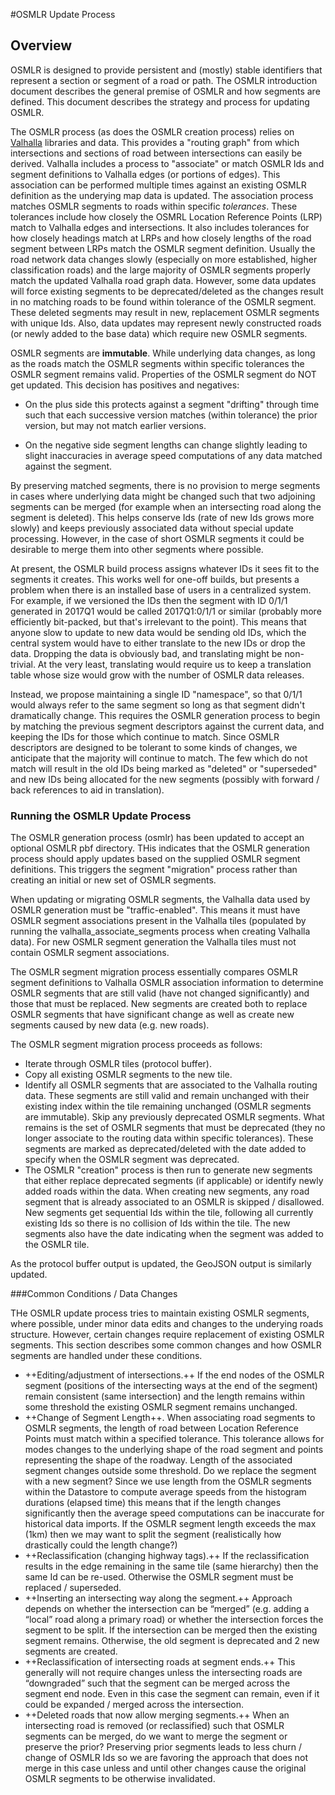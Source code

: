 #OSMLR Update Process

## Overview

OSMLR is designed to provide persistent and (mostly) stable identifiers that represent a section or segment of a road or path. The OSMLR introduction document describes the general premise of OSMLR and how segments are defined. This document describes the strategy and process for updating OSMLR.

The OSMLR process (as does the OSMLR creation process) relies on [Valhalla](https://github.com/valhalla) libraries and data. This provides a "routing graph" from which intersections and sections of road between intersections can easily be derived. Valhalla includes a process to "associate" or match OSMLR Ids and segment definitions to Valhalla edges (or portions of edges). This association can be performed multiple times against an existing OSMLR definition as the underying map data is updated. The association process matches OSMLR segments to roads within specific *tolerances*. These tolerances include how closely the OSMRL Location Reference Points (LRP) match to Valhalla edges and intersections. It also includes tolerances for how closely headings match at LRPs and how closely lengths of the road segment between LRPs match the OSMLR segment definition. Usually the road network data changes slowly (especially on more established, higher classification roads) and the large majority of OSMLR segments properly match the updated Valhalla road graph data. However, some data updates will force existing segments to be deprecated/deleted as the changes result in no matching roads to be found within tolerance of the OSMLR segment. These deleted segments may result in new, replacement OSMLR segments with unique Ids. Also, data updates may represent newly constructed roads (or newly added to the base data) which require new OSMLR segments.

OSMLR segments are **immutable**. While underlying data changes, as long as the roads match the OSMLR segments within specific tolerances the OSMLR segment remains valid. Properties of the OSMLR segment do NOT get updated. This decision has positives and negatives:

* On the plus side this protects against a segment "drifting" through time such that each successive version matches (within tolerance) the prior version, but may not match earlier versions.

* On the negative side segment lengths can change slightly leading to slight inaccuracies in average speed computations of any data matched against the segment.

By preserving matched segments, there is no provision to merge segments in cases where underlying data might be changed such that two adjoining segments can be merged (for example when an intersecting road along the segment is deleted). This helps conserve Ids (rate of new Ids grows more slowly) and keeps previously associated data without special update processing. However, in the case of short OSMLR segments it could be desirable to merge them into other segments where possible.

At present, the OSMLR build process assigns whatever IDs it sees fit to the segments it creates. This works well for one-off builds, but presents a problem when there is an installed base of users in a centralized system. For example, if we versioned the IDs then the segment with ID 0/1/1 generated in 2017Q1 would be called 2017Q1:0/1/1 or similar (probably more efficiently bit-packed, but that's irrelevant to the point). This means that anyone slow to update to new data would be sending old IDs, which the central system would have to either translate to the new IDs or drop the data. Dropping the data is obviously bad, and translating might be non-trivial. At the very least, translating would require us to keep a translation table whose size would grow with the number of OSMLR data releases.

Instead, we propose maintaining a single ID "namespace", so that 0/1/1 would always refer to the same segment so long as that segment didn't dramatically change. This requires the OSMLR generation process to begin by matching the previous segment descriptors against the current data, and keeping the IDs for those which continue to match. Since OSMLR descriptors are designed to be tolerant to some kinds of changes, we anticipate that the majority will continue to match. The few which do not match will result in the old IDs being marked as "deleted" or "superseded" and new IDs being allocated for the new segments (possibly with forward / back references to aid in translation).

### Running the OSMLR Update Process

The OSMLR generation process (osmlr) has been updated to accept an optional OSMLR pbf directory. THis indicates that the OSMLR generation process should apply updates based on the supplied OSMLR segment definitions. This triggers the segment "migration" process rather than creating an initial or new set of OSMLR segments.

When updating or migrating OSMLR segments, the Valhalla data used by OSMLR generation must be "traffic-enabled". This means it must have OSMLR segment associations present in the Valhalla tiles (populated by running the valhalla_associate_segments process when creating Valhalla data). For new OSMLR segment generation the Valhalla tiles must not contain OSMLR segment associations.

The OSMLR segment migration process essentially compares OSMLR segment definitions to Valhalla OSMLR association information to determine OSMLR segments that are still valid (have not changed significantly) and those that must be replaced. New segments are created both to replace OSMLR segments that have significant change as well as create new segments caused by new data (e.g. new roads).

The OSMLR segment migration process proceeds as follows:

* Iterate through OSMLR tiles (protocol buffer).
* Copy all existing OSMLR segments to the new tile.
* Identify all OSMLR segments that are associated to the Valhalla routing data. These segments are still valid and remain unchanged with their existing index within the tile remaining unchanged (OSMLR segments are immutable). Skip any previously deprecated OSMLR segments. What remains is the set of OSMLR segments that must be deprecated (they no longer associate to the routing data within specific tolerances). These segments are marked as deprecated/deleted with the date added to specify when the OSMLR segment was deprecated.
* The OSMLR "creation" process is then run to generate new segments that either replace deprecated segments (if applicable) or identify newly added roads within the data. When creating new segments, any road segment that is already associated to an OSMLR is skipped / disallowed. New segments get sequential Ids within the tile, following all currently existing Ids so there is no collision of Ids within the tile. The new segments also have the date indicating when the segment was added to the OSMLR tile.

As the protocol buffer output is updated, the GeoJSON output is similarly updated.

###Common Conditions / Data Changes

THe OSMLR update process tries to maintain existing OSMLR segments, where possible, under minor data edits and changes to the underying roads structure. However, certain changes require replacement of existing OSMLR segments. This section describes some common changes and how OSMLR segments are handled under these conditions.

* ++Editing/adjustment of intersections.++ If the end nodes of the OSMLR segment (positions of the intersecting ways at the end of the segment) remain consistent (same intersection) and the length remains within some threshold the existing OSMLR segment remains unchanged.
* ++Change of Segment Length++. When associating road segments to OSMLR segments, the length of road between Location Reference Points must match within a specified tolerance. This tolerance allows for modes changes to the underlying shape of the road segment and points representing the shape of the roadway. Length of the associated segment changes outside some threshold. Do we replace the segment with a new segment? Since we use length from the OSMLR segments within the Datastore to compute average speeds from the histogram durations (elapsed time) this means that if the length changes significantly then the average speed computations can be inaccurate for historical data imports. If the OSMLR segment length exceeds the max (1km) then we may want to split the segment (realistically how drastically could the length change?)
* ++Reclassification (changing highway tags).++ If the reclassification results in the edge remaining in the same tile (same hierarchy) then the same Id can be re-used. Otherwise the OSMLR segment must be replaced / superseded.
* ++Inserting an intersecting way along the segment.++ Approach depends on whether the intersection can be “merged” (e.g. adding a “local” road along a primary road) or whether the intersection forces the segment to be split. If the intersection can be merged then the existing segment remains. Otherwise, the old segment is deprecated and 2 new segments are created. 
* ++Reclassification of intersecting roads at segment ends.++   This generally will not require changes unless the intersecting roads are “downgraded” such that the segment can be merged across the segment end node.  Even in this case the segment can remain, even if it could be expanded / merged across the intersection. 
* ++Deleted roads that now allow merging segments.++ When an intersecting road is removed (or reclassified) such that OSMLR segments can be merged, do we want to merge the segment or preserve the prior? Preserving prior segments leads to less churn / change of OSMLR Ids so we are favoring the approach that does not merge in this case unless and until other changes cause the original OSMLR segments to be otherwise invalidated.

